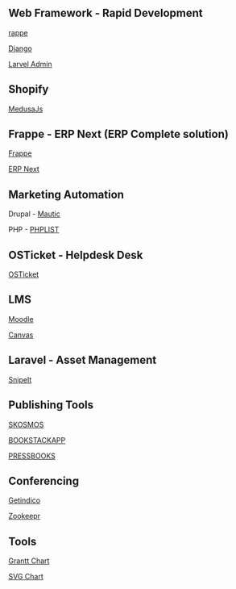 ## Web Framework - Rapid Development

[rappe](https://frappe.io/)

[Django](https://www.djangoproject.com/)

[Larvel Admin](https://laravel-admin.org/)

## Shopify

[MedusaJs](https://github.com/medusajs)

## Frappe - ERP Next (ERP Complete solution)

[Frappe](https://github.com/frappe)

[ERP Next](https://erpnext.com/)

## Marketing Automation

Drupal - [Mautic](https://www.mautic.org/)

PHP - [PHPLIST](https://www.phplist.org/)

## OSTicket - Helpdesk Desk

[OSTicket](https://osticket.com/)

## LMS

[Moodle](https://download.moodle.org/)

[Canvas](https://github.com/instructure/canvas-lms)

## Laravel - Asset Management

[SnipeIt](https://snipeitapp.com/)

## Publishing Tools

[SKOSMOS](https://skosmos.org/)

[BOOKSTACKAPP](https://www.bookstackapp.com/)

[PRESSBOOKS](https://pressbooks.com/)

## Conferencing

[Getindico](https://getindico.io/)

[Zookeepr](http://zookeepr.org/)

## Tools

[Grantt Chart](https://frappe.io/gantt)

[SVG Chart](https://frappe.io/charts)
